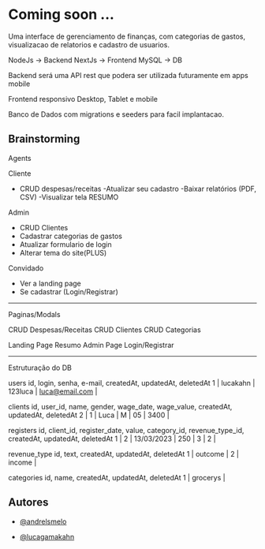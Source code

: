 
# Coming soon ...

Uma interface de gerenciamento de finanças, com categorias de gastos, visualizacao de relatorios e cadastro de usuarios.

NodeJs -> Backend
NextJs -> Frontend
MySQL -> DB

Backend será uma API rest que podera ser utilizada futuramente em apps mobile

Frontend responsivo Desktop, Tablet e mobile

Banco de Dados com migrations e seeders para facil implantacao.

## Brainstorming
Agents

Cliente
- CRUD despesas/receitas
-Atualizar seu cadastro
-Baixar relatórios (PDF, CSV)
-Visualizar tela RESUMO

Admin
- CRUD Clientes
- Cadastrar categorias de gastos
- Atualizar formulario de login
- Alterar tema do site(PLUS)

Convidado
- Ver a landing page
- Se cadastrar (Login/Registrar)

------------------------------------------------------------
Paginas/Modals

CRUD Despesas/Receitas
CRUD Clientes
CRUD Categorias

Landing Page
Resumo
Admin Page
Login/Registrar

-------------------------------------------------------------
Estruturação do DB

users
id, login, senha, e-mail, createdAt, updatedAt, deletedAt
1 | lucakahn | 123luca | luca@email.com |

clients
id, user_id, name, gender, wage_date, wage_value, createdAt, updatedAt, deletedAt
2 | 1 | Luca | M | 05 | 3400 | 

registers
id, client_id, register_date, value, category_id, revenue_type_id,  createdAt, updatedAt, deletedAt
1 | 2 | 13/03/2023 | 250 | 3 | 2 |

revenue_type
id, text, createdAt, updatedAt, deletedAt
1 | outcome |
2 | income |

categories
id, name, createdAt, updatedAt, deletedAt
1 | grocerys |

## Autores

- [ @andrelsmelo ](https://github.com/andrelsmelo)

- [ @lucagamakahn ](https://github.com/luca-gama-kahn)